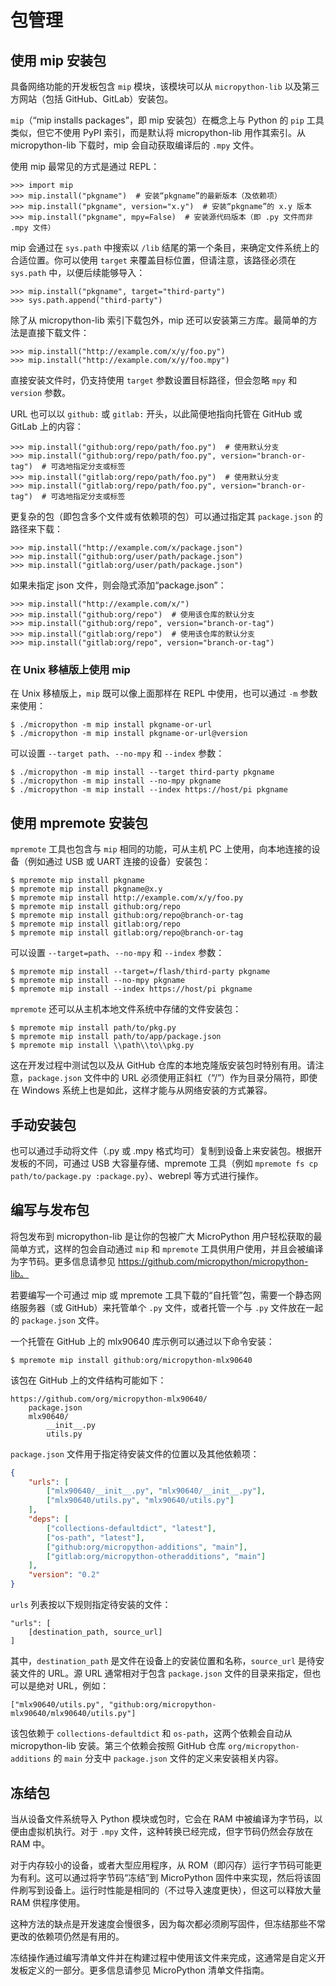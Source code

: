 # 包管理

## 使用 mip 安装包

具备网络功能的开发板包含 `mip` 模块，该模块可以从 `micropython-lib` 以及第三方网站（包括 GitHub、GitLab）安装包。

`mip`（“mip installs packages”，即 mip 安装包）在概念上与 Python 的 `pip` 工具类似，但它不使用 PyPI 索引，而是默认将 micropython-lib 用作其索引。从 micropython-lib 下载时，mip 会自动获取编译后的 `.mpy` 文件。

使用 mip 最常见的方式是通过 REPL：

```
>>> import mip
>>> mip.install("pkgname")  # 安装“pkgname”的最新版本（及依赖项）
>>> mip.install("pkgname", version="x.y")  # 安装“pkgname”的 x.y 版本
>>> mip.install("pkgname", mpy=False)  # 安装源代码版本（即 .py 文件而非 .mpy 文件）
```

mip 会通过在 `sys.path` 中搜索以 `/lib` 结尾的第一个条目，来确定文件系统上的合适位置。你可以使用 `target` 来覆盖目标位置，但请注意，该路径必须在 `sys.path` 中，以便后续能够导入：

```
>>> mip.install("pkgname", target="third-party")
>>> sys.path.append("third-party")
```

除了从 micropython-lib 索引下载包外，mip 还可以安装第三方库。最简单的方法是直接下载文件：

```
>>> mip.install("http://example.com/x/y/foo.py")
>>> mip.install("http://example.com/x/y/foo.mpy")
```

直接安装文件时，仍支持使用 `target` 参数设置目标路径，但会忽略 `mpy` 和 `version` 参数。

URL 也可以以 `github:` 或 `gitlab:` 开头，以此简便地指向托管在 GitHub 或 GitLab 上的内容：

```
>>> mip.install("github:org/repo/path/foo.py")  # 使用默认分支
>>> mip.install("github:org/repo/path/foo.py", version="branch-or-tag")  # 可选地指定分支或标签
>>> mip.install("gitlab:org/repo/path/foo.py")  # 使用默认分支
>>> mip.install("gitlab:org/repo/path/foo.py", version="branch-or-tag")  # 可选地指定分支或标签
```

更复杂的包（即包含多个文件或有依赖项的包）可以通过指定其 `package.json` 的路径来下载：

```
>>> mip.install("http://example.com/x/package.json")
>>> mip.install("github:org/user/path/package.json")
>>> mip.install("gitlab:org/user/path/package.json")
```

如果未指定 json 文件，则会隐式添加“package.json”：

```
>>> mip.install("http://example.com/x/")
>>> mip.install("github:org/repo")  # 使用该仓库的默认分支
>>> mip.install("github:org/repo", version="branch-or-tag")
>>> mip.install("gitlab:org/repo")  # 使用该仓库的默认分支
>>> mip.install("gitlab:org/repo", version="branch-or-tag")
```

### 在 Unix 移植版上使用 mip

在 Unix 移植版上，`mip` 既可以像上面那样在 REPL 中使用，也可以通过 `-m` 参数来使用：

```
$ ./micropython -m mip install pkgname-or-url
$ ./micropython -m mip install pkgname-or-url@version
```

可以设置 `--target path`、`--no-mpy` 和 `--index` 参数：
```
$ ./micropython -m mip install --target third-party pkgname
$ ./micropython -m mip install --no-mpy pkgname
$ ./micropython -m mip install --index https://host/pi pkgname
```

## 使用 mpremote 安装包

`mpremote` 工具也包含与 `mip` 相同的功能，可从主机 PC 上使用，向本地连接的设备（例如通过 USB 或 UART 连接的设备）安装包：

```
$ mpremote mip install pkgname
$ mpremote mip install pkgname@x.y
$ mpremote mip install http://example.com/x/y/foo.py
$ mpremote mip install github:org/repo
$ mpremote mip install github:org/repo@branch-or-tag
$ mpremote mip install gitlab:org/repo
$ mpremote mip install gitlab:org/repo@branch-or-tag
```

可以设置 `--target=path`、`--no-mpy` 和 `--index` 参数：

```
$ mpremote mip install --target=/flash/third-party pkgname
$ mpremote mip install --no-mpy pkgname
$ mpremote mip install --index https://host/pi pkgname
```

`mpremote` 还可以从主机本地文件系统中存储的文件安装包：

```
$ mpremote mip install path/to/pkg.py
$ mpremote mip install path/to/app/package.json
$ mpremote mip install \\path\\to\\pkg.py
```

这在开发过程中测试包以及从 GitHub 仓库的本地克隆版安装包时特别有用。请注意，`package.json` 文件中的 URL 必须使用正斜杠（“/”）作为目录分隔符，即使在 Windows 系统上也是如此，这样才能与从网络安装的方式兼容。


## 手动安装包

也可以通过手动将文件（.py 或 .mpy 格式均可）复制到设备上来安装包。根据开发板的不同，可通过 USB 大容量存储、mpremote 工具（例如 `mpremote fs cp path/to/package.py :package.py`）、webrepl 等方式进行操作。


## 编写与发布包

将包发布到 micropython-lib 是让你的包被广大 MicroPython 用户轻松获取的最简单方式，这样的包会自动通过 `mip` 和 `mpremote` 工具供用户使用，并且会被编译为字节码。更多信息请参见 https://github.com/micropython/micropython-lib。

若要编写一个可通过 mip 或 mpremote 工具下载的“自托管”包，需要一个静态网络服务器（或 GitHub）来托管单个 `.py` 文件，或者托管一个与 `.py` 文件放在一起的 `package.json` 文件。

一个托管在 GitHub 上的 mlx90640 库示例可以通过以下命令安装：

```
$ mpremote mip install github:org/micropython-mlx90640
```

该包在 GitHub 上的文件结构可能如下：

```
https://github.com/org/micropython-mlx90640/
    package.json
    mlx90640/
        __init__.py
        utils.py
```

`package.json` 文件用于指定待安装文件的位置以及其他依赖项：

```json
{
    "urls": [
        ["mlx90640/__init__.py", "mlx90640/__init__.py"],
        ["mlx90640/utils.py", "mlx90640/utils.py"]
    ],
    "deps": [
        ["collections-defaultdict", "latest"],
        ["os-path", "latest"],
        ["github:org/micropython-additions", "main"],
        ["gitlab:org/micropython-otheradditions", "main"]
    ],
    "version": "0.2"
}
```

`urls` 列表按以下规则指定待安装的文件：
```
"urls": [
    [destination_path, source_url]
]
```

其中，`destination_path` 是文件在设备上的安装位置和名称，`source_url` 是待安装文件的 URL。源 URL 通常相对于包含 `package.json` 文件的目录来指定，但也可以是绝对 URL，例如：
```
["mlx90640/utils.py", "github:org/micropython-mlx90640/mlx90640/utils.py"]
```

该包依赖于 `collections-defaultdict` 和 `os-path`，这两个依赖会自动从 micropython-lib 安装。第三个依赖会按照 GitHub 仓库 `org/micropython-additions` 的 `main` 分支中 `package.json` 文件的定义来安装相关内容。


## 冻结包

当从设备文件系统导入 Python 模块或包时，它会在 RAM 中被编译为字节码，以便由虚拟机执行。对于 `.mpy` 文件，这种转换已经完成，但字节码仍然会存放在 RAM 中。

对于内存较小的设备，或者大型应用程序，从 ROM（即闪存）运行字节码可能更为有利。这可以通过将字节码“冻结”到 MicroPython 固件中来实现，然后将该固件刷写到设备上。运行时性能是相同的（不过导入速度更快），但这可以释放大量 RAM 供程序使用。

这种方法的缺点是开发速度会慢很多，因为每次都必须刷写固件，但冻结那些不常更改的依赖项仍然是有用的。

冻结操作通过编写清单文件并在构建过程中使用该文件来完成，这通常是自定义开发板定义的一部分。更多信息请参见 MicroPython 清单文件指南。


